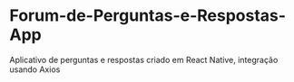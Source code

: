 # Forum-de-Perguntas-e-Respostas-App
Aplicativo de perguntas e respostas criado em React Native, integração usando Axios

